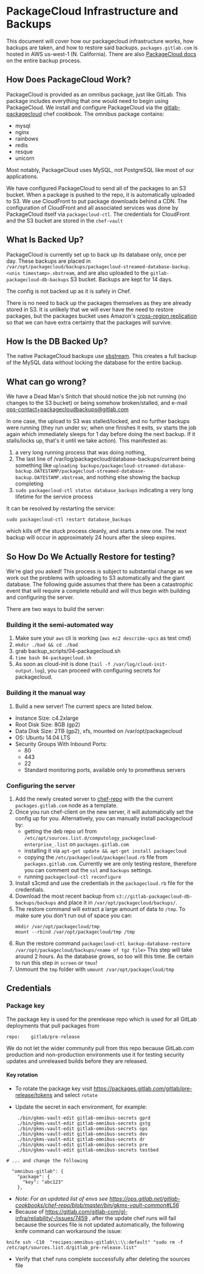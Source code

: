 # PackageCloud Infrastructure and Backups

This document will cover how our packagecloud infrastructure works, how
backups are taken, and how to restore said backups. `packages.gitlab.com`
is hosted in AWS us-west-1 (N. California). There are also
[PackageCloud docs](https://packagecloud.atlassian.net/wiki/display/ENTERPRISE/Backups)
on the entire backup process.

## How Does PackageCloud Work?

PackageCloud is provided as an omnibus package, just like GitLab. This
package includes everything that one would need to begin using PackageCloud.
We install and configure PackageCloud via the [gitlab-packagecloud](https://gitlab.com/gitlab-cookbooks/gitlab-packagecloud) chef cookbook. The
omnibus package contains:

* mysql
* nginx
* rainbows
* redis
* resque
* unicorn

Most notably, PackageCloud uses MySQL, not PostgreSQL like most of our
applications.

We have configured PackageCloud to send all of the packages to an S3 bucket.
When a package is pushed to the repo, it is automatically uploaded to S3. We use
CloudFront to put package downloads behind a CDN. The configuration of
CloudFront and all associated services was done by PackageCloud itself via
`packagecloud-ctl`. The credentials for CloudFront and the S3 bucket are stored
in the `chef-vault`

## What Is Backed Up?

PackageCloud is currently set up to back up its database only, once per day.
These backups are placed in `/var/opt/packagecloud/backups/packagecloud-streamed-database-backup.<unix timestamp>.xbstream`,
and are also uploaded to the `gitlab-packagecloud-db-backups` S3 bucket. Backups
are kept for 14 days.

The config is not backed up as it is safely in Chef.

There is no need to back up the packages themselves as they are already stored in S3.
It is unlikely that we will ever have the need to restore packages, but the packages
bucket uses Amazon's [cross-region replication](http://docs.aws.amazon.com/AmazonS3/latest/dev/crr.html)
so that we can have extra certainty that the packages will survive.


## How Is the DB Backed Up?

The native PackageCloud backups use [xbstream](https://www.percona.com/doc/percona-xtrabackup/LATEST/xbstream/xbstream.html).
This creates a full backup of the MySQL data without locking the database for the
entire backup.

## What can go wrong?

We have a Dead Man's Snitch that should notice the job not running (no changes to the S3 bucket) or being somehow broken/stalled, and e-mail ops-contact+packagecloudbackups@gitlab.com

In one case, the upload to S3 was stalled/locked, and no further backups were running (they run under sv; when one finishes it exits, sv starts the job again which immediately sleeps for 1 day before doing the next backup.  If it stalls/locks up, that's it until we take action).  This manifested as:
1. a very long running process that was doing nothing,
2. The last line of /var/log/packagecloud/database-backups/current being something like `uploading backups/packagecloud-streamed-database-backup.DATESTAMP/packagecloud-streamed-database-backup.DATESTAMP.xbstream`, and nothing else showing the backup completing
3. `sudo packagecloud-ctl status database_backups` indicating a very long lifetime for the service process

It can be resolved by restarting the service:

`sudo packagecloud-ctl restart database_backups`

which kills off the stuck process cleanly, and starts a new one.  The next backup will occur in approximately 24 hours after the sleep expires.

## So How Do We Actually Restore for testing?

We're glad you asked! This process is subject to substantial change as we work out
the problems with uploading to S3 automatically and the giant database. The following
guide assumes that there has been a catastrophic event that will require a complete
rebuild and will thus begin with building and configuring the server.

There are two ways to build the server:

### Building it the semi-automated way
1. Make sure your `aws` cli is working (`aws ec2 describe-vpcs` as test cmd)
1. `mkdir ./bad && cd ./bad`
1. grab backup_scripts/04-packagecloud.sh
1. `time bash 04-packagecloud.sh`
1. As soon as cloud-init is done (`tail -f /var/log/cloud-init-output.log`),
   you can proceed with configuring secrets for packagecloud.

### Building it the manual way

1. Build a new server! The current specs are listed below.
  * Instance Size: c4.2xlarge
  * Root Disk Size: 8GB (gp2)
  * Data Disk Size: 2TB (gp2), xfs, mounted on /var/opt/packagecloud
  * OS: Ubuntu 14.04 LTS
  * Security Groups With Inbound Ports:
    * 80
    * 443
    * 22
    * Standard monitoring ports, available only to prometheus servers

### Configuring the server

1. Add the newly created server to [chef-repo](https://ops.gitlab.net/gitlab-cookbooks/chef-repo) with the
   the current `packages.gitlab.com` node as a template.
2. Once you run chef-client on the new server, it will automatically set the config
   up for you. Alternatively, you can manually install packagecloud by:
     * getting the deb repo url from `/etc/apt/sources.list.d/computology_packagecloud-enterprise_.list` on `packages.gitlab.com`
     * installing it via `apt-get update && apt-get install packagecloud`
     * copying the `/etc/packagecloud/packagecloud.rb` file from `packages.gitlab.com`. Currently we are only testing restore,
       therefore you can comment out the `ssl` and `backups` settings.
     * running `packagecloud-ctl reconfigure`
3. Install s3cmd and use the credentials in the `packagecloud.rb` file for the credentials.
4. Download the most recent backup from `s3://gitlab-packagecloud-db-backups/backups` and place it in `/var/opt/packagecloud/backups/`.
5. The restore command will extract a large amount of data to `/tmp`. To make sure you don't run out of space you can:
    ```
    mkdir /var/opt/packagecloud/tmp
    mount --rbind /var/opt/packagecloud/tmp /tmp
    ```
6. Run the restore command `packagecloud-ctl backup-database-restore /var/opt/packagecloud/backups/<name of tgz file>`
This step will take around 2 hours. As the database grows, so too will this time.
Be certain to run this step in `screen` or `tmux`!
1. Unmount the `tmp` folder with `umount /var/opt/packagecloud/tmp`

## Credentials

### Package key

The package key is used for the prerelease repo which is used for
all GitLab deployments that pull packages from

```
repo:    gitlab/pre-release
```

We do not let the wider community pull from this repo because GitLab.com
production and non-production environments use it for testing security updates
and unreleased builds before they are released.

#### Key rotation

* To rotate the package key visit
https://packages.gitlab.com/gitlab/pre-release/tokens and select `rotate`

* Update the secret in each environment, for example:
```
    ./bin/gkms-vault-edit gitlab-omnibus-secrets gprd
    ./bin/gkms-vault-edit gitlab-omnibus-secrets gstg
    ./bin/gkms-vault-edit gitlab-omnibus-secrets ops
    ./bin/gkms-vault-edit gitlab-omnibus-secrets dev
    ./bin/gkms-vault-edit gitlab-omnibus-secrets dr
    ./bin/gkms-vault-edit gitlab-omnibus-secrets pre
    ./bin/gkms-vault-edit gitlab-omnibus-secrets testbed

# ... and change the following

  "omnibus-gitlab": {
    "package": {
      "key": "abc123"
    },

```
* _Note: For an updated list of envs see https://ops.gitlab.net/gitlab-cookbooks/chef-repo/blob/master/bin/gkms-vault-common#L56_
* Because of https://gitlab.com/gitlab-com/gl-infra/reliability/-/issues/7459 , after the update chef runs will fail because the sources file is not updated
  automatically, the following knife command can workaround the issue:
```
knife ssh -C10  "recipes:omnibus-gitlab\\:\\:default" "sudo rm -f /etc/apt/sources.list.d/gitlab_pre-release.list"
```
* Verify that chef runs complete successfully after deleting the sources file
